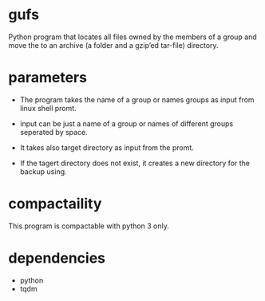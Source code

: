 # gufs

Python program that locates all files owned by the members of a group and move the to an archive (a folder and a gzip’ed tar-file) directory.

# parameters

* The program takes the name of a group or names groups as input from linux shell promt.

* input can be just a name of a group or names of different groups seperated by space.

* It takes also target directory as input from the promt.

* If the tagert directory does not exist, it creates a new directory for the backup using.

# compactaility

This program is compactable with python 3 only.

# dependencies

* python
* tqdm